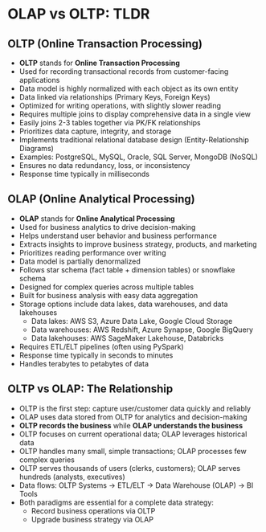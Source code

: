 # OLAP vs OLTP: TLDR

## OLTP (Online Transaction Processing)

* **OLTP** stands for **Online Transaction Processing**
* Used for recording transactional records from customer-facing applications
* Data model is highly normalized with each object as its own entity
* Data linked via relationships (Primary Keys, Foreign Keys)
* Optimized for writing operations, with slightly slower reading
* Requires multiple joins to display comprehensive data in a single view
* Easily joins 2-3 tables together via PK/FK relationships
* Prioritizes data capture, integrity, and storage
* Implements traditional relational database design (Entity-Relationship Diagrams)
* Examples: PostgreSQL, MySQL, Oracle, SQL Server, MongoDB (NoSQL)
* Ensures no data redundancy, loss, or inconsistency
* Response time typically in milliseconds

## OLAP (Online Analytical Processing)

* **OLAP** stands for **Online Analytical Processing**
* Used for business analytics to drive decision-making
* Helps understand user behavior and business performance
* Extracts insights to improve business strategy, products, and marketing
* Prioritizes reading performance over writing
* Data model is partially denormalized
* Follows star schema (fact table + dimension tables) or snowflake schema
* Designed for complex queries across multiple tables
* Built for business analysis with easy data aggregation
* Storage options include data lakes, data warehouses, and data lakehouses
  * Data lakes: AWS S3, Azure Data Lake, Google Cloud Storage
  * Data warehouses: AWS Redshift, Azure Synapse, Google BigQuery
  * Data lakehouses: AWS SageMaker Lakehouse, Databricks
* Requires ETL/ELT pipelines (often using PySpark)
* Response time typically in seconds to minutes
* Handles terabytes to petabytes of data

## OLTP vs OLAP: The Relationship

* OLTP is the first step: capture user/customer data quickly and reliably
* OLAP uses data stored from OLTP for analytics and decision-making
* **OLTP records the business** while **OLAP understands the business**
* OLTP focuses on current operational data; OLAP leverages historical data
* OLTP handles many small, simple transactions; OLAP processes few complex queries
* OLTP serves thousands of users (clerks, customers); OLAP serves hundreds (analysts, executives)
* Data flows: OLTP Systems → ETL/ELT → Data Warehouse (OLAP) → BI Tools
* Both paradigms are essential for a complete data strategy:
  * Record business operations via OLTP
  * Upgrade business strategy via OLAP
